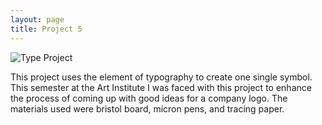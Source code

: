 ```yaml
---
layout: page
title: Project 5
---
```


![Type Project](https://farm8.staticflickr.com/7330/15743436254_9da379a5f9_z.jpg)

This project uses the element of typography to create one single symbol. This semester at the Art Institute I was faced with this project to enhance the process of coming up with good ideas for a company logo. The materials used were bristol board, micron pens, and tracing paper.
